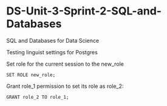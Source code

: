 # DS-Unit-3-Sprint-2-SQL-and-Databases
SQL and Databases for Data Science


Testing linguist settings for Postgres

Set role for the current session to the new_role  
```pgsql
SET ROLE new_role;
```

Grant role_1 permission to set its role as role_2:  
```postgresql
GRANT role_2 TO role_1;
```
